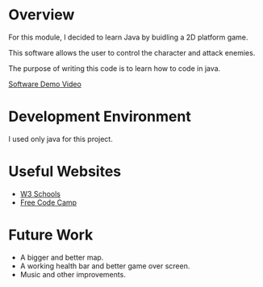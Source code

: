 # Overview

For this module, I decided to learn Java by buidling a 2D platform game.

This software allows the user to control the character and attack enemies.

The purpose of writing this code is to learn how to code in java.

[Software Demo Video](https://youtu.be/tx7Iq3yV35o)

# Development Environment

I used only java for this project.

# Useful Websites

- [W3 Schools](https://www.w3schools.com/java/default.asp)
- [Free Code Camp](https://www.freecodecamp.org/news/code-a-2d-game-engine-using-java/)

# Future Work

- A bigger and better map.
- A working health bar and better game over screen.
- Music and other improvements.